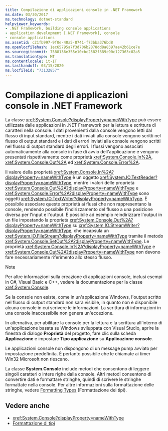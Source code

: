 ```yaml
---
title: Compilazione di applicazioni console in .NET Framework
ms.date: 03/30/2017
ms.technology: dotnet-standard
helpviewer_keywords:
- .NET Framework, building console applications
- application development [.NET Framework], console
- console applications
ms.assetid: c21fb997-9f0e-40a5-8741-f73bba376bd8
ms.openlocfilehash: 1ec65795a7f3d706b2878dd8a8397ae42b61ce7e
ms.sourcegitcommit: 7588136e355e10cbc2582f389c90c127363c02a5
ms.translationtype: MT
ms.contentlocale: it-IT
ms.lasthandoff: 03/15/2020
ms.locfileid: "73132857"
---
```

# <a name="building-console-applications-in-the-net-framework"></a>Compilazione di applicazioni console in .NET Framework
La classe <xref:System.Console?displayProperty=nameWithType> può essere utilizzata dalle applicazioni in .NET Framework per la lettura e scrittura di caratteri nella console. I dati provenienti dalla console vengono letti dal flusso di input standard, mentre i dati inviati alla console vengono scritti nel flusso di output standard e i dati di errori inviati alla console vengono scritti nel flusso di output standard degli errori. I flussi vengono associati automaticamente alla console in fase di avvio dell'applicazione e vengono presentati rispettivamente come proprietà <xref:System.Console.In%2A>, <xref:System.Console.Out%2A> ed <xref:System.Console.Error%2A>.  
  
 Il valore della proprietà <xref:System.Console.In%2A?displayProperty=nameWithType> è un oggetto <xref:System.IO.TextReader?displayProperty=nameWithType>, mentre i valori delle proprietà <xref:System.Console.Out%2A?displayProperty=nameWithType> e <xref:System.Console.Error%2A?displayProperty=nameWithType> sono oggetti <xref:System.IO.TextWriter?displayProperty=nameWithType>. È possibile associare queste proprietà ai flussi che non rappresentano la console, rendendo possibile l'indirizzamento del flusso a una posizione diversa per l'input e l'output. È possibile ad esempio reindirizzare l'output in un file impostando la proprietà <xref:System.Console.Out%2A?displayProperty=nameWithType> su <xref:System.IO.StreamWriter?displayProperty=nameWithType>, che incapsula un <xref:System.IO.FileStream?displayProperty=nameWithType> tramite il metodo <xref:System.Console.SetOut%2A?displayProperty=nameWithType>. Le proprietà <xref:System.Console.In%2A?displayProperty=nameWithType> e <xref:System.Console.Out%2A?displayProperty=nameWithType> non devono fare necessariamente riferimento allo stesso flusso.  
  
> [!NOTE]
> Per altre informazioni sulla creazione di applicazioni console, inclusi esempi in C#, Visual Basic e C++, vedere la documentazione per la classe <xref:System.Console>.  
  
 Se la console non esiste, come in un'applicazione Windows, l'output scritto nel flusso di output standard non sarà visibile, in quanto non è disponibile alcuna console in cui scrivere le informazioni. La scrittura di informazioni in una console inaccessibile non genera un'eccezione.  
  
 In alternativa, per abilitare la console per la lettura e la scrittura all'interno di un'applicazione basata su Windows sviluppata con Visual Studio, aprire la finestra di dialogo **Proprietà** del progetto, fare clic sulla scheda **Applicazione** e impostare **Tipo applicazione** su **Applicazione console**.  
  
 Le applicazioni console non dispongono di un message pump avviato per impostazione predefinita. È pertanto possibile che le chiamate ai timer Win32 Microsoft non riescano.  
  
 La classe **System.Console** include metodi che consentono di leggere singoli caratteri o intere righe dalla console. Altri metodi consentono di convertire dati e formattare stringhe, quindi di scrivere le stringhe formattate nella console. Per altre informazioni sulla formattazione delle stringhe, vedere [Formatting Types](../../docs/standard/base-types/formatting-types.md) (Formattazione dei tipi).  
  
## <a name="see-also"></a>Vedere anche

- <xref:System.Console?displayProperty=nameWithType>
- [Formattazione di tipi](../../docs/standard/base-types/formatting-types.md)
